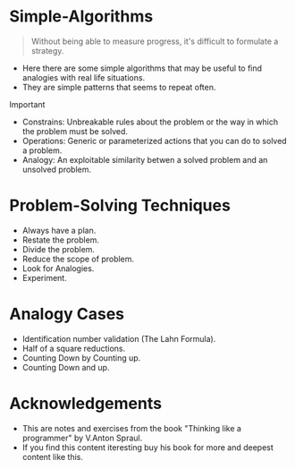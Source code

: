 # Simple-Algorithms
>Without being able to measure progress, it's difficult to formulate a strategy.
- Here there are some simple algorithms that may be useful to find analogies with real life situations.
- They are simple patterns that seems to repeat often.

>[!IMPORTANT] 
>- Constrains: Unbreakable rules about the problem or the way in which the problem must be solved.
>- Operations: Generic or parameterized actions that you can do to solved a problem.
>- Analogy: An exploitable similarity betwen a solved problem and an unsolved problem. 

# Problem-Solving Techniques
- Always have a plan.
- Restate the problem.
- Divide the problem.
- Reduce the scope of problem.
- Look for Analogies.
- Experiment.
# Analogy Cases
- Identification number validation (The Lahn Formula).
- Half of a square reductions.
- Counting Down by Counting up.
- Counting Down and up.


# Acknowledgements
- This are notes and exercises from the book "Thinking like a programmer" by V.Anton Spraul.
- If you find this content iteresting buy his book for more and deepest content like this.
  
